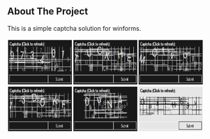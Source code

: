 
<!-- ABOUT THE PROJECT -->
## About The Project
This is a simple captcha solution for winforms.


<img src="images/Capture.PNG" alt="Screenshot" width="450" height="218">

